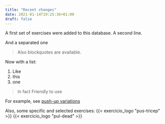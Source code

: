 ```yaml
---
title: "Recent changes"
date: 2021-01-14T19:25:36+01:00
draft: false
---
```

A first set of exercises were added to this database.
A second line.

And a separated one

> Also blockquotes are available.

Now with a list:
1. Like
1. this
1. one

> In fact
Friendly to use

<!--more-->

For example, see [push-up variations](/collections/push-up-variations/)

Also, some specific and selected exercises:
{{< exercicio_logo "pus-tricep" >}} {{< exercicio_logo "pul-dead" >}}

